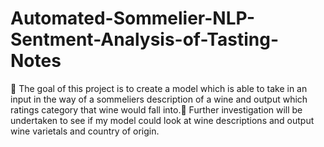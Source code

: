 # Automated-Sommelier-NLP-Sentment-Analysis-of-Tasting-Notes
🍷 The goal of this project is to create a model which is able to take in an input in the way of a sommeliers description of a wine and output which ratings category that wine would fall into.🍷 Further investigation will be undertaken to see if my model could look at wine descriptions and output wine varietals and country of origin.
